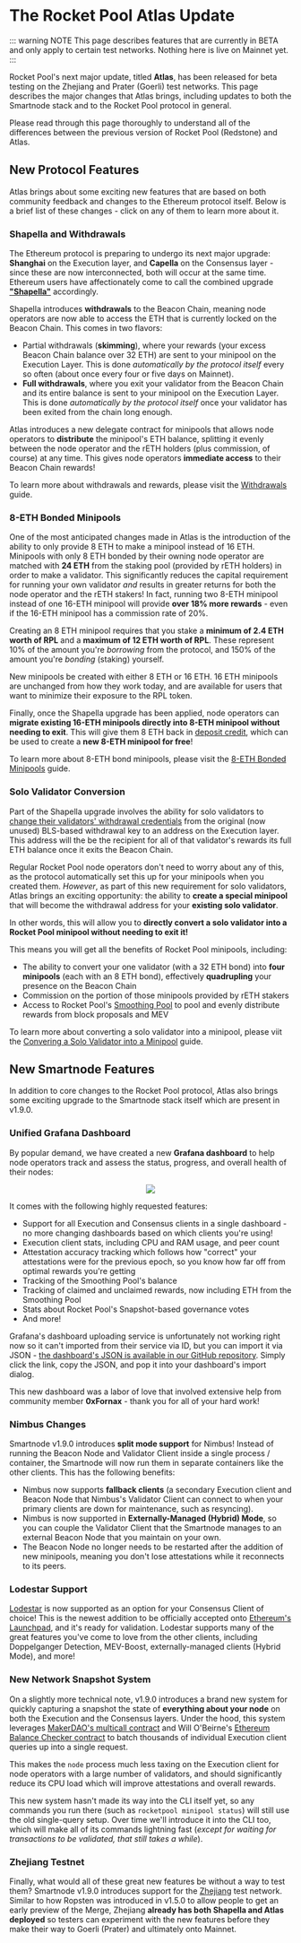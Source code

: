 # The Rocket Pool Atlas Update

::: warning NOTE
This page describes features that are currently in BETA and only apply to certain test networks.
Nothing here is live on Mainnet yet.
:::

Rocket Pool's next major update, titled **Atlas**, has been released for beta testing on the Zhejiang and Prater (Goerli) test networks.
This page describes the major changes that Atlas brings, including updates to both the Smartnode stack and to the Rocket Pool protocol in general.

Please read through this page thoroughly to understand all of the differences between the previous version of Rocket Pool (Redstone) and Atlas.


## New Protocol Features

Atlas brings about some exciting new features that are based on both community feedback and changes to the Ethereum protocol itself.
Below is a brief list of these changes - click on any of them to learn more about it.


### Shapella and Withdrawals

The Ethereum protocol is preparing to undergo its next major upgrade: **Shanghai** on the Execution layer, and **Capella** on the Consensus layer - since these are now interconnected, both will occur at the same time.
Ethereum users have affectionately come to call the combined upgrade [**"Shapella"**](https://blog.ethereum.org/2023/02/21/sepolia-shapella-announcement) accordingly.

Shapella introduces **withdrawals** to the Beacon Chain, meaning node operators are now able to access the ETH that is currently locked on the Beacon Chain.
This comes in two flavors:

- Partial withdrawals (**skimming**), where your rewards (your excess Beacon Chain balance over 32 ETH) are sent to your minipool on the Execution Layer. This is done *automatically by the protocol itself* every so often (about once every four or five days on Mainnet).
- **Full withdrawals**, where you exit your validator from the Beacon Chain and its entire balance is sent to your minipool on the Execution Layer. This is done *automatically by the protocol itself* once your validator has been exited from the chain long enough.

Atlas introduces a new delegate contract for minipools that allows node operators to **distribute** the minipool's ETH balance, splitting it evenly between the node operator and the rETH holders (plus commission, of course) at any time.
This gives node operators **immediate access** to their Beacon Chain rewards!

To learn more about withdrawals and rewards, please visit the [Withdrawals](./withdrawals.md) guide.


### 8-ETH Bonded Minipools

One of the most anticipated changes made in Atlas is the introduction of the ability to only provide 8 ETH to make a minipool instead of 16 ETH.
Minipools with only 8 ETH bonded by their owning node operator are matched with **24 ETH** from the staking pool (provided by rETH holders) in order to make a validator.
This significantly reduces the capital requirement for running your own validator *and* results in greater returns for both the node operator and the rETH stakers!
In fact, running two 8-ETH minipool instead of one 16-ETH minipool will provide **over 18% more rewards** - even if the 16-ETH minipool has a commission rate of 20%.

Creating an 8 ETH minipool requires that you stake a **minimum of 2.4 ETH worth of RPL** and a **maximum of 12 ETH worth of RPL**.
These represent 10% of the amount you're *borrowing* from the protocol, and 150% of the amount you're *bonding* (staking) yourself.

New minipools be created with either 8 ETH or 16 ETH.
16 ETH minipools are unchanged from how they work today, and are available for users that want to minimize their exposure to the RPL token.

Finally, once the Shapella upgrade has been applied, node operators can **migrate existing 16-ETH minipools directly into 8-ETH minipool without needing to exit**.
This will give them 8 ETH back in [deposit credit](./credit.md), which can be used to create a **new 8-ETH minipool for free**!

To learn more about 8-ETH bond minipools, please visit the [8-ETH Bonded Minipools](./lebs.md) guide.


### Solo Validator Conversion

Part of the Shapella upgrade involves the ability for solo validators to [change their validators' withdrawal credentials](https://notes.ethereum.org/@launchpad/withdrawals-faq) from the original (now unused) BLS-based withdrawal key to an address on the Execution layer.
This address will the be the recipient for all of that validator's rewards its full ETH balance once it exits the Beacon Chain.

Regular Rocket Pool node operators don't need to worry about any of this, as the protocol automatically set this up for your minipools when you created them.
*However*, as part of this new requirement for solo validators, Atlas brings an exciting opportunity: the ability to **create a special minipool** that will become the withdrawal address for your **existing solo validator**.

In other words, this will allow you to **directly convert a solo validator into a Rocket Pool minipool without needing to exit it!**

This means you will get all the benefits of Rocket Pool minipools, including:
- The ability to convert your one validator (with a 32 ETH bond) into **four minipools** (each with an 8 ETH bond), effectively **quadrupling** your presence on the Beacon Chain
- Commission on the portion of those minipools provided by rETH stakers
- Access to Rocket Pool's [Smoothing Pool](../node/fee-distrib-sp.md#the-smoothing-pool) to pool and evenly distribute rewards from block proposals and MEV 

To learn more about converting a solo validator into a minipool, please viit the [Convering a Solo Validator into a Minipool](./solo-staker-migration.md) guide.


## New Smartnode Features 

In addition to core changes to the Rocket Pool protocol, Atlas also brings some exciting upgrade to the Smartnode stack itself which are present in v1.9.0.


### Unified Grafana Dashboard

By popular demand, we have created a new **Grafana dashboard** to help node operators track and assess the status, progress, and overall health of their nodes:

<center>

![](./images/grafana-1.2.png)

</center>


It comes with the following highly requested features:

- Support for all Execution and Consensus clients in a single dashboard - no more changing dashboards based on which clients you're using!
- Execution client stats, including CPU and RAM usage, and peer count
- Attestation accuracy tracking which follows how "correct" your attestations were for the previous epoch, so you know how far off from optimal rewards you're getting
- Tracking of the Smoothing Pool's balance
- Tracking of claimed and unclaimed rewards, now including ETH from the Smoothing Pool
- Stats about Rocket Pool's Snapshot-based governance votes
- And more!

Grafana's dashboard uploading service is unfortunately not working right now so it can't imported from their service via ID, but you can import it via JSON - [the dashboard's JSON is available in our GitHub repository](https://raw.githubusercontent.com/rocket-pool/smartnode-install/atlas/Dashboards/Rocket%20Pool%20Dashboard%20v1.2.0-rc1.json).
Simply click the link, copy the JSON, and pop it into your dashboard's import dialog.

This new dashboard was a labor of love that involved extensive help from community member **0xFornax** - thank you for all of your hard work!



### Nimbus Changes

Smartnode v1.9.0 introduces **split mode support** for Nimbus!
Instead of running the Beacon Node and Validator Client inside a single process / container, the Smartnode will now run them in separate containers like the other clients. This has the following benefits:
- Nimbus now supports **fallback clients** (a secondary Execution client and Beacon Node that Nimbus's Validator Client can connect to when your primary clients are down for maintenance, such as resyncing).
- Nimbus is now supported in **Externally-Managed (Hybrid) Mode**, so you can couple the Validator Client that the Smartnode manages to an external Beacon Node that you maintain on your own.
- The Beacon Node no longer needs to be restarted after the addition of new minipools, meaning you don't lose attestations while it reconnects to its peers.


### Lodestar Support

[Lodestar](https://chainsafe.github.io/lodestar/) is now supported as an option for your Consensus Client of choice!
This is the newest addition to be officially accepted onto [Ethereum's Launchpad](https://launchpad.ethereum.org/en/lodestar), and it's ready for validation.
Lodestar supports many of the great features you've come to love from the other clients, including Doppelganger Detection, MEV-Boost, externally-managed clients (Hybrid Mode), and more!


### New Network Snapshot System

On a slightly more technical note, v1.9.0 introduces a brand new system for quickly capturing a snapshot the state of **everything about your node** on both the Execution and the Consensus layers.
Under the hood, this system leverages [MakerDAO's multicall contract](https://github.com/makerdao/multicall) and Will O'Beirne's [Ethereum Balance Checker contract](https://github.com/wbobeirne/eth-balance-checker) to batch thousands of individual Execution client queries up into a single request. 

This makes the `node` process much less taxing on the Execution client for node operators with a large number of validators, and should significantly reduce its CPU load which will improve attestations and overall rewards.

This new system hasn't made its way into the CLI itself yet, so any commands you run there (such as `rocketpool minipool status`) will still use the old single-query setup.
Over time we'll introduce it into the CLI too, which will make all of its commands lightning fast (*except for waiting for transactions to be validated, that still takes a while*).


### Zhejiang Testnet

Finally, what would all of these great new features be without a way to test them?
Smartnode v1.9.0 introduces support for the [Zhejiang](https://zhejiang.ethpandaops.io/) test network.
Similar to how Ropsten was introduced in v1.5.0 to allow people to get an early preview of the Merge, Zhejiang **already has both Shapella and Atlas deployed** so testers can experiment with the new features before they make their way to Goerli (Prater) and ultimately onto Mainnet.
